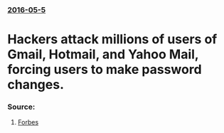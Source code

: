 ### [2016-05-5](/news/2016/05/5/index.md)

# Hackers attack millions of users of Gmail, Hotmail, and Yahoo Mail, forcing users to make password changes. 




### Source:

1. [Forbes](http://www.forbes.com/sites#/sites/bensin/2016/05/05/if-you-use-gmail-hotmail-or-yahoo-mail-you-should-change-your-password-now/#7d9f4028683b)
